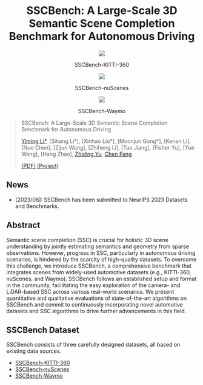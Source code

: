 <div align="center">  
  
# SSCBench: A Large-Scale 3D Semantic Scene Completion Benchmark for Autonomous Driving
<div align="center">  
  
![](./teaser/kitti_.gif "")
  
SSCBench-KITTI-360
</div>
  
</div>
<div align="center"> 
  
![](./teaser/nuscenes_.gif "")

SSCBench-nuScenes
</div>

<div align="center">  
  
![](./teaser/waymo_.gif "")
  
SSCBench-Waymo
</div>




> SSCBench: A Large-Scale 3D Semantic Scene Completion Benchmark for Autonomous Driving
> 
> [Yiming Li*](https://scholar.google.com/citations?hl=en&user=i_aajNoAAAAJ&view_op=list_works&sortby=pubdate), [Sihang Li*], [Xinhao Liu*], [Moonjun Gong*], [Kenan Li], [Nuo Chen], [Zijun Wang], [Zhiheng Li], [Tao Jiang], [Fisher Yu], [Yue Wang], [Hang Zhao], [Zhiding Yu](https://scholar.google.com/citations?user=1VI_oYUAAAAJ&hl=en), [Chen Feng](https://scholar.google.com/citations?user=YeG8ZM0AAAAJ&hl=en)

>  [[PDF]](https://github.com/ai4ce/SSCBench/) [[Project]](https://github.com/ai4ce/SSCBench/) 

## News
- [2023/06]: SSCBench has been submitted to NeurIPS 2023 Datasets and Benchmarks.

## Abstract
Semantic scene completion (SSC) is crucial for holistic 3D scene understanding by jointly estimating semantics and geometry from sparse observations. However, progress in SSC, particularly in autonomous driving scenarios, is hindered by the scarcity of  high-quality datasets. To overcome this challenge, we introduce SSCBench, a comprehensive benchmark that integrates scenes from widely-used automotive datasets (e.g., KITTI-360, nuScenes, and Waymo). SSCBench follows an established setup and format in the community, facilitating the easy exploration of the camera- and LiDAR-based SSC across various real-world scenarios. We present quantitative and qualitative evaluations of state-of-the-art algorithms on SSCBench and commit to continuously incorporating novel automotive datasets and SSC algorithms to drive further advancements in this field.

## SSCBench Dataset
SSCBench consists of three carefully designed datasets, all based on existing data sources.
- [SSCBench-KITTI-360](https://github.com/ai4ce/SSCBench/tree/main/dataset/KITTI-360) 
- [SSCBench-nuScenes](https://github.com/ai4ce/SSCBench/tree/main/dataset/nuScenes) 
- [SSCBench-Waymo](https://github.com/ai4ce/SSCBench/tree/main/dataset/Waymo) 
